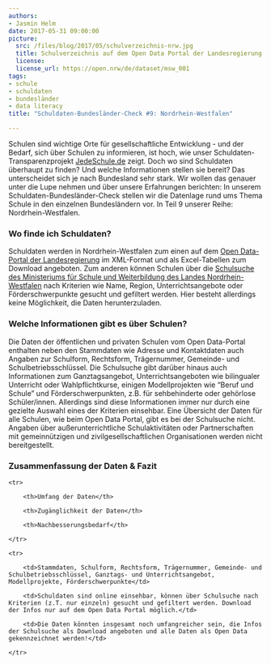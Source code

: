 ```yaml
---
authors: 
- Jasmin Helm
date: 2017-05-31 09:00:00
picture:
  src: /files/blog/2017/05/schulverzeichnis-nrw.jpg
  title: Schulverzeichnis auf dem Open Data Portal der Landesregierung Nordrhein-Westfalen
  license: 
  license_url: https://open.nrw/de/dataset/msw_001 
tags:
- schule
- schuldaten
- bundesländer
- data literacy
title: "Schuldaten-Bundesländer-Check #9: Nordrhein-Westfalen"

---
```

Schulen sind wichtige Orte für gesellschaftliche Entwicklung - und der Bedarf, sich über Schulen zu informieren, ist hoch, wie unser Schuldaten-Transparenzprojekt [JedeSchule.de](https://jedeschule.de) zeigt. Doch wo sind Schuldaten überhaupt zu finden? Und welche Informationen stellen sie bereit? Das unterscheidet sich je nach Bundesland sehr stark. Wir wollen das genauer unter die Lupe nehmen und über unsere Erfahrungen berichten: In unserem Schuldaten-Bundesländer-Check stellen wir die Datenlage rund ums Thema Schule in den einzelnen Bundesländern vor. In Teil 9 unserer Reihe: Nordrhein-Westfalen. 

### Wo finde ich Schuldaten?

Schuldaten werden in Nordrhein-Westfalen zum einen auf dem [Open Data-Portal der Landesregierung](https://open.nrw/de/dataset/msw_001) im XML-Format und als Excel-Tabellen zum Download angeboten. Zum anderen können Schulen über die [Schulsuche des Ministeriums für Schule und Weiterbildung des Landes Nordrhein-Westfalen](https://www.schulministerium.nrw.de/BiPo/SchuleSuchen/online) nach Kriterien wie Name, Region, Unterrichtsangebote oder Förderschwerpunkte gesucht und gefiltert werden. Hier besteht allerdings keine Möglichkeit, die Daten herunterzuladen. 

### Welche Informationen gibt es über Schulen?

Die Daten der öffentlichen und privaten Schulen vom Open Data-Portal enthalten neben den Stammdaten wie Adresse und Kontaktdaten auch Angaben zur Schulform, Rechtsform, Trägernummer, Gemeinde- und Schulbetriebsschlüssel. Die Schulsuche gibt darüber hinaus auch Informationen zum Ganztagsangebot, Unterrichtsangeboten wie bilingualer Unterricht oder Wahlpflichtkurse, einigen Modellprojekten wie “Beruf und Schule” und Förderschwerpunkten, z.B. für sehbehinderte oder gehörlose Schüler/innen. Allerdings sind diese Informationen immer nur durch eine gezielte Auswahl eines der Kriterien einsehbar. Eine Übersicht der Daten für alle Schulen, wie beim Open Data Portal, gibt es bei der Schulsuche nicht. Angaben über außerunterrichtliche Schulaktivitäten oder Partnerschaften mit gemeinnützigen und zivilgesellschaftlichen Organisationen werden nicht bereitgestellt.

### Zusammenfassung der Daten & Fazit

<table>

	<tr>

		<th>Umfang der Daten</th>

		<th>Zugänglichkeit der Daten</th>

		<th>Nachbesserungsbedarf</th>

	</tr>

	<tr>

		<td>Stammdaten, Schulform, Rechtsform, Trägernummer, Gemeinde- und Schulbetriebsschlüssel, Ganztags- und Unterrichtsangebot, Modellprojekte, Förderschwerpunkte</td>

		<td>Schuldaten sind online einsehbar, können über Schulsuche nach Kriterien (z.T. nur einzeln) gesucht und gefiltert werden. Download der Infos nur auf dem Open Data Portal möglich.</td>

		<td>Die Daten könnten insgesamt noch umfangreicher sein, die Infos der Schulsuche als Download angeboten und alle Daten als Open Data gekennzeichnet werden!</td>

	</tr>
</table>
